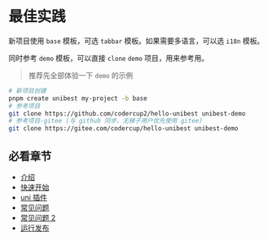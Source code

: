 # 最佳实践

新项目使用 `base` 模板，可选 `tabbar` 模板。如果需要多语言，可以选 `i18n` 模板。

同时参考 `demo` 模板，可以直接 `clone` `demo` 项目，用来参考用。

> 推荐先全部体验一下 `demo` 的示例

```sh
# 新项目创建
pnpm create unibest my-project -b base
# 参考项目
git clone https://github.com/codercup2/hello-unibest unibest-demo
# 参考项目-gitee (与 github 同步，无梯子用户优先使用 gitee)
git clone https://gitee.com/codercup/hello-unibest unibest-demo
```

## 必看章节

- [介绍](/base/1-introduction)
- [快速开始](/base/2-start)
- [uni 插件](/base/3-plugin)
- [常见问题](/base/14-faq)
- [常见问题 2](/base/15-faq)
- [运行发布](/base/11-build)
